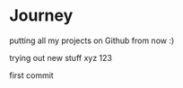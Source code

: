 # Journey
putting all my projects on Github from now :) 

trying out new stuff xyz 123 

first commit 
